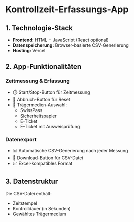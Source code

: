 # Kontrollzeit-Erfassungs-App

## 1. Technologie-Stack
- **Frontend:** HTML + JavaScript (React optional)
- **Datenspeicherung:** Browser-basierte CSV-Generierung
- **Hosting:** Vercel

## 2. App-Funktionalitäten
### Zeitmessung & Erfassung
- ⏱️ Start/Stop-Button für Zeitmessung
- 🔄 Abbruch-Button für Reset
- 📝 Trägermedien-Auswahl:
  - SwissPass
  - Sicherheitspapier
  - E-Ticket
  - E-Ticket mit Ausweisprüfung

### Datenexport
- 📊 Automatische CSV-Generierung nach jeder Messung
- 💾 Download-Button für CSV-Datei
- 📈 Excel-kompatibles Format

## 3. Datenstruktur
Die CSV-Datei enthält:
- Zeitstempel
- Kontrolldauer (in Sekunden)
- Gewähltes Trägermedium

